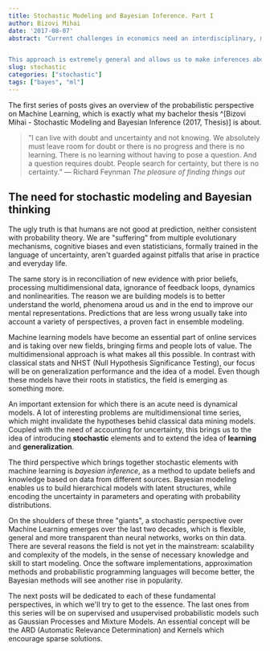 ```yaml
---
title: Stochastic Modeling and Bayesian Inference. Part I
author: Bizovi Mihai
date: '2017-08-07'
abstract: "Current challenges in economics need an interdisciplinary, multidimensional approach and different perspectives. The thesis investigates statistical modeling based on three schools of thought: Stochastic Modeling, Machine Learning and Bayesian Analysis, which has applications from economics and finance to genetics, linguistics and artificial intelligence.


This approach is extremely general and allows us to make inferences about latent quantitites and relationships, to identify what is hidden beneath surface, to account for the uncertainty and nonlinearities of economic phenomena. The idea of learning from data, the flexibility of such models and the parsimonity principle could lead to a kind of modeling which was impossible with classical tools. The focus will be very much on models and a deep understanding of concepts on which they're built."
slug: stochastic
categories: ["stochastic"]
tags: ["bayes", "ml"]
---
```


The first series of posts gives an overview of the probabilistic perspective on Machine Learning, which is exactly what my bachelor thesis ^[Bizovi Mihai - Stochastic Modeling and Bayesian Inference (2017, Thesis)] is about. 

> ”I can live with doubt and uncertainty and not knowing. We absolutely must leave room for doubt or there is no progress and there is no learning. There is no learning without having to pose a question. And a question requires doubt. People search for certainty, but there is no certainty.”
— Richard Feynman *The pleasure of finding things out*



## The need for stochastic modeling and Bayesian thinking

The ugly truth is that humans are not good at prediction, neither consistent with probability theory. We are "suffering" from multiple evolutionary mechanisms, cognitive biases and even statisticians, formally trained in the language of uncertainty, aren't guarded against pitfalls that arise in practice and everyday life.

The same story is in reconciliation of new evidence with prior beliefs, processing multidimensional data, ignorance of feedback loops, dynamics and nonlinearities. The reason we are building models is to better understand the world, phenomena aroud us and in the end to improve our mental representations. Predictions that are less wrong usually take into account a variety of perspectives, a proven fact in ensemble modeling.


Machine learning models have become an essential part of online services and is taking over new fields, bringing firms and people lots of value. The multidimensional approach is what makes all this possible. In contrast with classical stats and NHST (Null Hypothesis Significance Testing), our focus will be on generalization performance and the idea of a model. Even though these models have their roots in statistics, the field is emerging as something more.

An important extension for which there is an acute need is dynamical models. A lot of interesting problems are multidimensional time series, which might invalidate the hypotheses behid classical data mining models. Coupled with the need of accounting for uncertainty, this brings us to the idea of introducing **stochastic** elements and to extend the idea of **learning** and **generalization**.

The third perspective which brings together stochastic elements with machine learning is *bayesian inference*, as a method to update beliefs and knowledge based on data from different sources. Bayesian modeling enables us to build hierarchical models with latent structures, while encoding the uncertainty in parameters and operating with probability distributions. 

On the shoulders of these three "giants", a stochastic perspective over Machine Learning emerges over the last two decades, which is flexible, general and more transparent than neural networks, works on thin data. There are several reasons the field is not yet in the mainstream: scalability and complexity of the models, in the sense of necessary knowledge and skill to start modeling. Once the software implementations, approximation methods and probabilistic programming languages will become better, the Bayesian methods will see another rise in popularity.


The next posts will be dedicated to each of these fundamental perspectives, in which we'll try to get to the essence. The last ones from this series will be on supervised and usupervised probabilistic models such as Gaussian Processes and Mixture Models. An essential concept will be the ARD (Automatic Relevance Determination) and Kernels which encourage sparse solutions.












